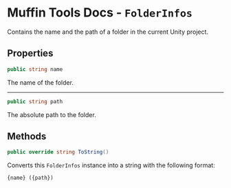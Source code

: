 # Muffin Tools Docs - `FolderInfos`

Contains the name and the path of a folder in the current Unity project.

## Properties

```cs
public string name
```

The name of the folder.

---

```cs
public string path
```

The absolute path to the folder.

## Methods

```cs
public override string ToString()
```

Converts this `FolderInfos` instance into a string with the following format:

```txt
{name} ({path})
```